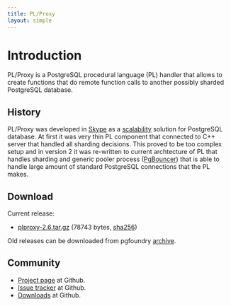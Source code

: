 ```yaml
---
title: PL/Proxy
layout: simple
---
```


# Introduction

PL/Proxy is a PostgreSQL procedural language (PL) handler
that allows to create functions that do remote function calls
to another possibly sharded PostgreSQL database.

## History

PL/Proxy was developed in [Skype](https://www.skype.com/) as a
[scalability](http://highscalability.com/blog/2008/4/5/skype-plans-for-postgresql-to-scale-to-1-billion-users.html)
solution for PostgreSQL database.  At first it was very thin PL component that
connected to C++ server that handled all sharding decisions.  This proved to be
too complex setup and in version 2 it was re-written to current archtecture of
PL that handles sharding and generic pooler process
([PgBouncer](https://pgbouncer.github.io)) that is able to handle large amount
of standard PostgreSQL connections that the PL makes.

## Download

Current release:

* [plproxy-2.6.tar.gz](/downloads/files/2.6/plproxy-2.6.tar.gz) (78743 bytes,
  [sha256](/downloads/files/2.6/plproxy-2.6.tar.gz.sha256))

Old releases can be downloaded from pgfoundry [archive](https://ftp.postgresql.org/pub/projects/pgFoundry/plproxy/plproxy/).

## Community

* [Project page](https://github.com/plproxy/plproxy) at Github.
* [Issue tracker](https://github.com/plproxy/plproxy/issues) at Github.
* [Downloads](https://github.com/plproxy/plproxy/releases) at Github.

